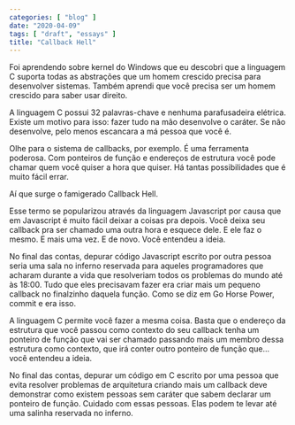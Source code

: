 ```yaml
---
categories: [ "blog" ]
date: "2020-04-09"
tags: [ "draft", "essays" ]
title: "Callback Hell"
---
```

Foi aprendendo sobre kernel do Windows que eu descobri que a linguagem
C suporta todas as abstrações que um homem crescido precisa para
desenvolver sistemas. Também aprendi que você precisa ser um homem
crescido para saber usar direito.

A linguagem C possui 32 palavras-chave e nenhuma parafusadeira
elétrica. Existe um motivo para isso: fazer tudo na mão desenvolve
o caráter. Se não desenvolve, pelo menos escancara a má pessoa que
você é.

Olhe para o sistema de callbacks, por exemplo. É uma ferramenta
poderosa. Com ponteiros de função e endereços de estrutura você pode
chamar quem você quiser a hora que quiser. Há tantas possibilidades
que é muito fácil errar.

Aí que surge o famigerado Callback Hell.

Esse termo se popularizou através da linguagem Javascript por causa que
em Javascript é muito fácil deixar a coisas pra depois. Você deixa
seu callback pra ser chamado uma outra hora e esquece dele. E ele faz
o mesmo. E mais uma vez. E de novo. Você entendeu a ideia.

No final das contas, depurar código Javascript escrito por outra
pessoa seria uma sala no inferno reservada para aqueles programadores
que acharam durante a vida que resolveriam todos os problemas do mundo
até às 18:00. Tudo que eles precisavam fazer era criar mais um pequeno
callback no finalzinho daquela função. Como se diz em Go Horse Power,
commit e era isso.

A linguagem C permite você fazer a mesma coisa. Basta que o endereço
da estrutura que você passou como contexto do seu callback tenha um
ponteiro de função que vai ser chamado passando mais um membro dessa
estrutura como contexto, que irá conter outro ponteiro de função
que... você entendeu a ideia.

No final das contas, depurar um código em C escrito por uma pessoa
que evita resolver problemas de arquitetura criando mais um callback
deve demonstrar como existem pessoas sem caráter que sabem declarar
um ponteiro de função. Cuidado com essas pessoas. Elas podem te levar
até uma salinha reservada no inferno.

